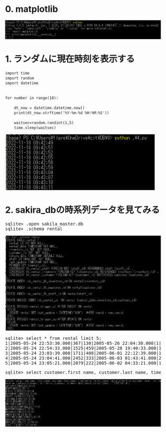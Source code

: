 # 0. matplotlib

<img src="matplotlib.png">

# 1. ランダムに現在時刻を表示する

```
import time
import random
import datetime


for number in range(10):

	dt_now = datetime.datetime.now()
	print(dt_now.strftime('%Y-%m-%d %H:%M:%S'))

	waitsec=random.randint(1,5)
	time.sleep(waitsec)
```

<img src="1.png">

# 2. sakira_dbの時系列データを見てみる

<pre>
sqlite> .open sakila_master.db
sqlite> .schema rental
</pre>

<img src="sakila_timestamp.png">

<pre>
sqlite> select * from rental limit 5;
1|2005-05-24 22:53:30.000|367|130|2005-05-26 22:04:30.000|1|2020-12-23 07:15:20
2|2005-05-24 22:54:33.000|1525|459|2005-05-28 19:40:33.000|1|2020-12-23 07:15:20
3|2005-05-24 23:03:39.000|1711|408|2005-06-01 22:12:39.000|1|2020-12-23 07:15:20
4|2005-05-24 23:04:41.000|2452|333|2005-06-03 01:43:41.000|2|2020-12-23 07:15:20
5|2005-05-24 23:05:21.000|2079|222|2005-06-02 04:33:21.000|1|2020-12-23 07:15:20
</pre>

<pre>
sqlite> select customer.first_name, customer.last_name, time(rental.rental_date) rental_time from customer inner join rental on customer.customer_id = rental.customer_id where date(rental.rental_date) = '2005-06-14';
</pre>

<img src="rental.png">
